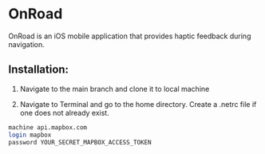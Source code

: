 # OnRoad

OnRoad is an iOS mobile application that provides haptic feedback during navigation.

## Installation:

1. Navigate to the main branch and clone it to local machine

2. Navigate to Terminal and go to the home directory. Create a .netrc file if one does not already exist.

```bash
machine api.mapbox.com
login mapbox
password YOUR_SECRET_MAPBOX_ACCESS_TOKEN
```



